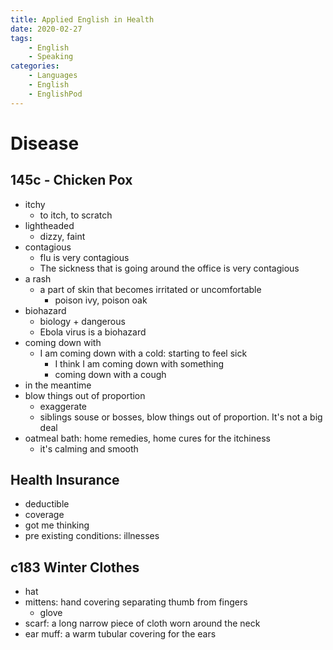 ```yaml
---
title: Applied English in Health
date: 2020-02-27
tags: 
	- English
	- Speaking
categories: 
	- Languages
	- English
	- EnglishPod
---
```


# Disease

## 145c - Chicken Pox

+ itchy
  + to itch, to scratch
+ lightheaded
  + dizzy, faint
+ contagious
  + flu is very contagious
  + The sickness that is going around the office is very contagious
+ a rash
  + a part of skin that becomes irritated or uncomfortable
    + poison ivy, poison oak
+ biohazard
  + biology + dangerous
  + Ebola virus is a biohazard
+ coming down with
  + I am coming down with a cold:  starting to feel sick
    + I think I am coming down with something
    + coming down with a cough
+ in the meantime
+ blow things out of proportion
  + exaggerate
  + siblings souse or bosses, blow things out of proportion. It's not a big deal
+ oatmeal bath: home remedies, home cures for the itchiness
  + it's calming and smooth



## Health Insurance
+ deductible
+ coverage
+ got me thinking
+ pre existing conditions: illnesses



## c183 Winter Clothes

+ hat
+ mittens: hand covering separating thumb from fingers
  + glove
+ scarf: a long narrow piece of cloth worn around the neck
+ ear muff: a warm tubular covering for the ears